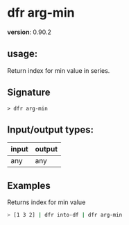 # dfr arg-min

**version**: 0.90.2

## **usage**:

Return index for min value in series.

## Signature

`> dfr arg-min `

## Input/output types:

| input | output |
| ----- | ------ |
| any   | any    |

## Examples

Returns index for min value

```bash
> [1 3 2] | dfr into-df | dfr arg-min
```
